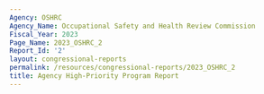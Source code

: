 ```yaml
---
Agency: OSHRC
Agency_Name: Occupational Safety and Health Review Commission
Fiscal_Year: 2023
Page_Name: 2023_OSHRC_2
Report_Id: '2'
layout: congressional-reports
permalink: /resources/congressional-reports/2023_OSHRC_2
title: Agency High-Priority Program Report
---
```

